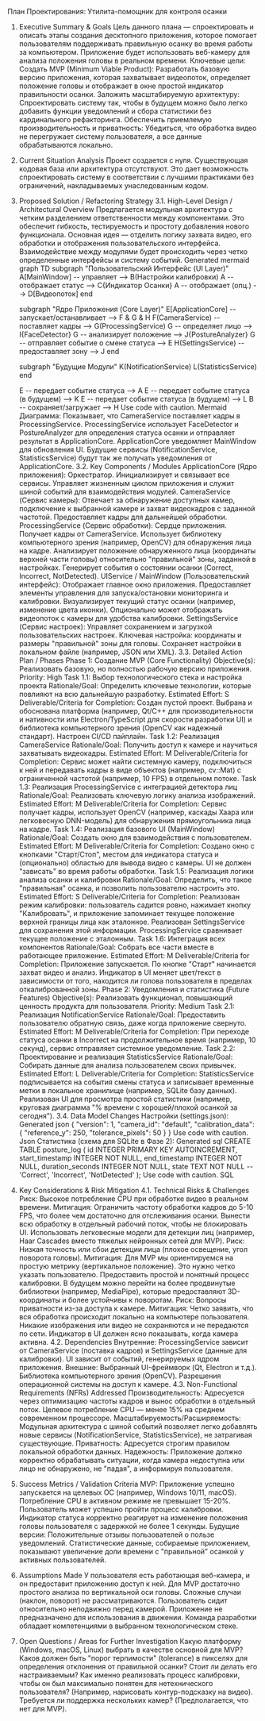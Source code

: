 План Проектирования: Утилита-помощник для контроля осанки
1. Executive Summary & Goals
Цель данного плана — спроектировать и описать этапы создания десктопного приложения, которое помогает пользователям поддерживать правильную осанку во время работы за компьютером. Приложение будет использовать веб-камеру для анализа положения головы в реальном времени.
Ключевые цели:
Создать MVP (Minimum Viable Product): Разработать базовую версию приложения, которая захватывает видеопоток, определяет положение головы и отображает в окне простой индикатор правильности осанки.
Заложить масштабируемую архитектуру: Спроектировать систему так, чтобы в будущем можно было легко добавить функции уведомлений и сбора статистики без кардинального рефакторинга.
Обеспечить приемлемую производительность и приватность: Убедиться, что обработка видео не перегружает систему пользователя, а все данные обрабатываются локально.
2. Current Situation Analysis
Проект создается с нуля. Существующая кодовая база или архитектура отсутствуют. Это дает возможность спроектировать систему в соответствии с лучшими практиками без ограничений, накладываемых унаследованным кодом.
3. Proposed Solution / Refactoring Strategy
3.1. High-Level Design / Architectural Overview
Предлагается модульная архитектура с четким разделением ответственности между компонентами. Это обеспечит гибкость, тестируемость и простоту добавления нового функционала.
Основная идея — отделить логику захвата видео, его обработки и отображения пользовательского интерфейса. Взаимодействие между модулями будет происходить через четко определенные интерфейсы и систему событий.
Generated mermaid
graph TD
    subgraph "Пользовательский Интерфейс (UI Layer)"
        A[MainWindow] -- управляет --> B(Настройки калибровки)
        A -- отображает статус --> C{Индикатор Осанки}
        A -- отображает (опц.) --> D[Видеопоток]
    end

    subgraph "Ядро Приложения (Core Layer)"
        E[ApplicationCore] -- запускает/останавливает --> F & G & H
        F(CameraService) -- поставляет кадры --> G(ProcessingService)
        G -- определяет лицо --> I{FaceDetector}
        G -- анализирует положение --> J{PostureAnalyzer}
        G -- отправляет событие о смене статуса --> E
        H(SettingsService) -- предоставляет зону --> J
    end

    subgraph "Будущие Модули"
        K(NotificationService)
        L(StatisticsService)
    end

    E -- передает событие статуса --> A
    E -- передает событие статуса (в будущем) --> K
    E -- передает событие статуса (в будущем) --> L
    B -- сохраняет/загружает --> H
Use code with caution.
Mermaid
Диаграмма: Показывает, что CameraService поставляет кадры в ProcessingService. ProcessingService использует FaceDetector и PostureAnalyzer для определения статуса осанки и отправляет результат в ApplicationCore. ApplicationCore уведомляет MainWindow для обновления UI. Будущие сервисы (NotificationService, StatisticsService) будут так же получать уведомления от ApplicationCore.
3.2. Key Components / Modules
ApplicationCore (Ядро приложения): Оркестратор. Инициализирует и связывает все сервисы. Управляет жизненным циклом приложения и служит шиной событий для взаимодействия модулей.
CameraService (Сервис камеры): Отвечает за обнаружение доступных камер, подключение к выбранной камере и захват видеокадров с заданной частотой. Предоставляет кадры для дальнейшей обработки.
ProcessingService (Сервис обработки): Сердце приложения.
Получает кадры от CameraService.
Использует библиотеку компьютерного зрения (например, OpenCV) для обнаружения лица на кадре.
Анализирует положение обнаруженного лица (координаты верхней части головы) относительно "правильной" зоны, заданной в настройках.
Генерирует события о состоянии осанки (Correct, Incorrect, NotDetected).
UIService / MainWindow (Пользовательский интерфейс):
Отображает главное окно приложения.
Предоставляет элементы управления для запуска/остановки мониторинга и калибровки.
Визуализирует текущий статус осанки (например, изменение цвета иконки).
Опционально может отображать видеопоток с камеры для удобства калибровки.
SettingsService (Сервис настроек):
Управляет сохранением и загрузкой пользовательских настроек.
Ключевая настройка: координаты и размеры "правильной" зоны для головы.
Сохраняет настройки в локальном файле (например, JSON или XML).
3.3. Detailed Action Plan / Phases
Phase 1: Создание MVP (Core Functionality)
Objective(s): Реализовать базовую, но полностью рабочую версию приложения.
Priority: High
Task 1.1: Выбор технологического стека и настройка проекта
Rationale/Goal: Определить ключевые технологии, которые повлияют на всю дальнейшую разработку.
Estimated Effort: S
Deliverable/Criteria for Completion: Создан пустой проект. Выбрана и обоснована платформа (например, Qt/C++ для производительности и нативности или Electron/TypeScript для скорости разработки UI) и библиотека компьютерного зрения (OpenCV как надежный стандарт). Настроен CI/CD пайплайн.
Task 1.2: Реализация CameraService
Rationale/Goal: Получить доступ к камере и научиться захватывать видеокадры.
Estimated Effort: M
Deliverable/Criteria for Completion: Сервис может найти системную камеру, подключиться к ней и передавать кадры в виде объектов (например, cv::Mat) с ограниченной частотой (например, 10 FPS) в отдельном потоке.
Task 1.3: Реализация ProcessingService с интеграцией детектора лиц
Rationale/Goal: Реализовать ключевую логику анализа изображений.
Estimated Effort: M
Deliverable/Criteria for Completion: Сервис получает кадры, использует OpenCV (например, каскады Хаара или легковесную DNN-модель) для обнаружения прямоугольника лица на кадре.
Task 1.4: Реализация базового UI (MainWindow)
Rationale/Goal: Создать окно для взаимодействия с пользователем.
Estimated Effort: M
Deliverable/Criteria for Completion: Создано окно с кнопками "Старт/Стоп", местом для индикатора статуса и (опционально) областью для вывода видео с камеры. UI не должен "зависать" во время работы обработки.
Task 1.5: Реализация логики анализа осанки и калибровки
Rationale/Goal: Определить, что такое "правильная" осанка, и позволить пользователю настроить это.
Estimated Effort: S
Deliverable/Criteria for Completion: Реализован режим калибровки: пользователь садится ровно, нажимает кнопку "Калибровать", и приложение запоминает текущее положение верхней границы лица как эталонное. Реализован SettingsService для сохранения этой информации. ProcessingService сравнивает текущее положение с эталонным.
Task 1.6: Интеграция всех компонентов
Rationale/Goal: Собрать все части вместе в работающее приложение.
Estimated Effort: M
Deliverable/Criteria for Completion: Приложение запускается. По кнопке "Старт" начинается захват видео и анализ. Индикатор в UI меняет цвет/текст в зависимости от того, находится ли голова пользователя в пределах откалиброванной зоны.
Phase 2: Уведомления и статистика (Future Features)
Objective(s): Реализовать функционал, повышающий ценность продукта для пользователя.
Priority: Medium
Task 2.1: Реализация NotificationService
Rationale/Goal: Предоставить пользователю обратную связь, даже когда приложение свернуто.
Estimated Effort: M
Deliverable/Criteria for Completion: При переходе статуса осанки в Incorrect на продолжительное время (например, 10 секунд), сервис отправляет системное уведомление.
Task 2.2: Проектирование и реализация StatisticsService
Rationale/Goal: Собирать данные для анализа пользователем своих привычек.
Estimated Effort: L
Deliverable/Criteria for Completion: StatisticsService подписывается на события смены статуса и записывает временные метки в локальное хранилище (например, SQLite базу данных). Реализован UI для просмотра простой статистики (например, круговая диаграмма "% времени с хорошей/плохой осанкой за сегодня").
3.4. Data Model Changes
Настройки (settings.json):
Generated json
{
  "version": 1,
  "camera_id": "default",
  "calibration_data": {
    "reference_y": 250,
    "tolerance_pixels": 50
  }
}
Use code with caution.
Json
Статистика (схема для SQLite в Фазе 2):
Generated sql
CREATE TABLE posture_log (
    id INTEGER PRIMARY KEY AUTOINCREMENT,
    start_timestamp INTEGER NOT NULL,
    end_timestamp INTEGER NOT NULL,
    duration_seconds INTEGER NOT NULL,
    state TEXT NOT NULL -- 'Correct', 'Incorrect', 'NotDetected'
);
Use code with caution.
SQL
4. Key Considerations & Risk Mitigation
4.1. Technical Risks & Challenges
Риск: Высокое потребление CPU при обработке видео в реальном времени.
Митигация:
Ограничить частоту обработки кадров до 5-10 FPS, что более чем достаточно для отслеживания осанки.
Вынести всю обработку в отдельный рабочий поток, чтобы не блокировать UI.
Использовать легковесные модели для детекции лиц (например, Haar Cascades вместо тяжелых нейронных сетей для MVP).
Риск: Низкая точность или сбои детекции лица (плохое освещение, угол поворота головы).
Митигация:
Для MVP мы ориентируемся на простую метрику (вертикальное положение). Это нужно четко указать пользователю.
Предоставить простой и понятный процесс калибровки.
В будущем можно перейти на более продвинутые библиотеки (например, MediaPipe), которые предоставляют 3D-координаты и более устойчивы к поворотам.
Риск: Вопросы приватности из-за доступа к камере.
Митигация:
Четко заявить, что вся обработка происходит локально на компьютере пользователя.
Никакие изображения или видео не сохраняются и не передаются по сети.
Индикатор в UI должен ясно показывать, когда камера активна.
4.2. Dependencies
Внутренние: ProcessingService зависит от CameraService (поставка кадров) и SettingsService (данные для калибровки). UI зависит от событий, генерируемых ядром приложения.
Внешние:
Выбранный UI-фреймворк (Qt, Electron и т.д.).
Библиотека компьютерного зрения (OpenCV).
Разрешения операционной системы на доступ к камере.
4.3. Non-Functional Requirements (NFRs) Addressed
Производительность: Адресуется через оптимизацию частоты кадров и вынос обработки в отдельный поток. Целевое потребление CPU — менее 15% на среднем современном процессоре.
Масштабируемость/Расширяемость: Модульная архитектура с шиной событий позволяет легко добавлять новые сервисы (NotificationService, StatisticsService), не затрагивая существующие.
Приватность: Адресуется строгим правилом локальной обработки данных.
Надежность: Приложение должно корректно обрабатывать ситуации, когда камера недоступна или лицо не обнаружено, не "падая", а информируя пользователя.
5. Success Metrics / Validation Criteria
MVP:
Приложение успешно запускается на целевых ОС (например, Windows 10/11, macOS).
Потребление CPU в активном режиме не превышает 15-20%.
Пользователь может успешно пройти процесс калибровки.
Индикатор статуса корректно реагирует на изменение положения головы пользователя с задержкой не более 1 секунды.
Будущие версии:
Положительные отзывы пользователей о пользе уведомлений.
Статистические данные, собираемые приложением, показывают увеличение доли времени с "правильной" осанкой у активных пользователей.
6. Assumptions Made
У пользователя есть работающая веб-камера, и он предоставит приложению доступ к ней.
Для MVP достаточно простого анализа по вертикальной оси головы. Сложные случаи (наклон, поворот) не рассматриваются.
Пользователь сидит относительно неподвижно перед камерой. Приложение не предназначено для использования в движении.
Команда разработки обладает компетенциями в выбранном технологическом стеке.
7. Open Questions / Areas for Further Investigation
Какую платформу (Windows, macOS, Linux) выбрать в качестве основной для MVP?
Каков должен быть "порог терпимости" (tolerance) в пикселях для определения отклонения от правильной осанки? Стоит ли делать его настраиваемым?
Как именно реализовать процесс калибровки, чтобы он был максимально понятен для нетехнического пользователя? (Например, нарисовать контур-подсказку на видео).
Требуется ли поддержка нескольких камер? (Предполагается, что нет для MVP).

